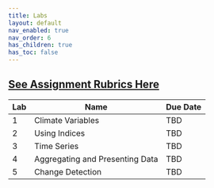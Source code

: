 ```yaml
---
title: Labs
layout: default
nav_enabled: true
nav_order: 6
has_children: true
has_toc: false
---
```

[**See Assignment Rubrics Here**]()
------------------------------------------------------------------------

| Lab | Name | Due Date     |
|-----|------|--------------|
| 1   | Climate Variables    | TBD |
| 2   | Using Indices     | TBD |
| 3   | Time Series     | TBD  |
| 4   | Aggregating and Presenting Data     | TBD |
|5    | Change Detection | TBD | 

